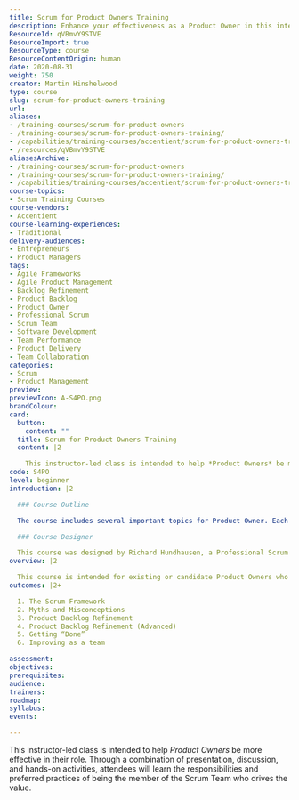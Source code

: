 ```yaml
---
title: Scrum for Product Owners Training
description: Enhance your effectiveness as a Product Owner in this interactive class, featuring presentations, discussions, and hands-on activities to drive value in Scrum.
ResourceId: qVBmvY9STVE
ResourceImport: true
ResourceType: course
ResourceContentOrigin: human
date: 2020-08-31
weight: 750
creator: Martin Hinshelwood
type: course
slug: scrum-for-product-owners-training
url: 
aliases:
- /training-courses/scrum-for-product-owners
- /training-courses/scrum-for-product-owners-training/
- /capabilities/training-courses/accentient/scrum-for-product-owners-training
- /resources/qVBmvY9STVE
aliasesArchive:
- /training-courses/scrum-for-product-owners
- /training-courses/scrum-for-product-owners-training/
- /capabilities/training-courses/accentient/scrum-for-product-owners-training
course-topics:
- Scrum Training Courses
course-vendors:
- Accentient
course-learning-experiences:
- Traditional
delivery-audiences:
- Entrepreneurs
- Product Managers
tags:
- Agile Frameworks
- Agile Product Management
- Backlog Refinement
- Product Backlog
- Product Owner
- Professional Scrum
- Scrum Team
- Software Development
- Team Performance
- Product Delivery
- Team Collaboration
categories:
- Scrum
- Product Management
preview: 
previewIcon: A-S4PO.png
brandColour: 
card:
  button:
    content: ""
  title: Scrum for Product Owners Training
  content: |2

    This instructor-led class is intended to help *Product Owners* be more effective in their role. Through a combination of presentation, discussion, and hands-on activities, attendees will learn the responsibilities and preferred practices of being the member of the Scrum Team who drives the value.
code: S4PO
level: beginner
introduction: |2

  ### Course Outline

  The course includes several important topics for Product Owner. Each topic contains slides, discussions, and team-based activities. 1. The Scrum Framework ✓ The Scrum Gide ✓ The Scrum Framework ✓ Roles, events, artifacts ✓ Professional Scrum 4. Product Backlog Refinement (part 2) ✓ Agile estimation ✓ Practice: wall/affinity estimation ✓ Practice: planning poker ✓ Tracking and handling technical debt 2. Myths and Misconceptions ✓ Requirements and documentation ✓ Analysis and planning ✓ Culture and successful organizations 5. Getting “Done” ✓ Definition of “done” ✓ Expectations and limits of the Product Owner ✓ Undone work 3. Product Backlog Refinement (part 1) ✓ User stories ✓ Acceptance criteria ✓ Reducing waste in requirements ✓ Definition of “ready 6. Improving as a Team ✓ Working as a Scrum Team ✓ Common dysfunctions ✓ Collaborating with the Development Team ✓ Becoming a high-performance team

  ### Course Designer

  This course was designed by Richard Hundhausen, a Professional Scrum Trainer, co-creator of the Scaled Professional Scrum framework (the Nexus), and author of books on software development.
overview: |2

  This course is intended for existing or candidate Product Owners who want to focus on the expectations and activities related to their role. In addition, business analysts (BAs), subject matter experts (SMEs), or other stakeholders who interact with a Product Owner in order to deliver a product of the highest value are encouraged to attend. Typical attendees are those who have experience on a Scrum Team or who have recently attended Scrum training. Regardless of your current role or capabilities, this course is flexible enough to give you the knowledge that you require.
outcomes: |2+

  1. The Scrum Framework
  2. Myths and Misconceptions
  3. Product Backlog Refinement
  4. Product Backlog Refinement (Advanced)
  5. Getting “Done”
  6. Improving as a team

assessment: 
objectives: 
prerequisites: 
audience: 
trainers: 
roadmap: 
syllabus: 
events: 

---
```

This instructor-led class is intended to help *Product Owners* be more effective in their role. Through a combination of presentation, discussion, and hands-on activities, attendees will learn the responsibilities and preferred practices of being the member of the Scrum Team who drives the value.
